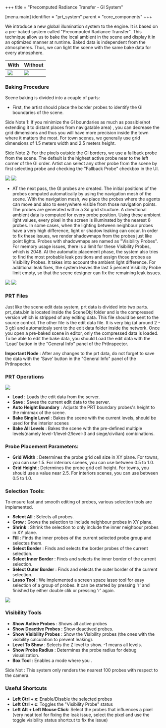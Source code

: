 +++
title = "Precomputed Radiance Transfer - GI System"

[menu.main]
identifier = "prt_system"
parent = "core_components"
+++

We introduce a new global illumination system to the engine. It is based on a pre-baked system called "Precomputed Radiance Transfer". This technique allow us to bake the local ambient in the scene and display it in an optimized manner at runtime. Baked data is independent from the atmospheres. Thus, we can light the scene with the same bake data for every atmosphere.

| With | Without |
| ------ | ------------ |
| ![](/img/prt_system/prt_ss_gi.png) | ![](/img/prt_system/prt_ss_sky_access.png) |

### Baking Procedure

Scene baking is divided into a couple of parts:

- First, the artist should place the border probes to identify the GI boundaries of the scene. 

Side Note 1: If you minimize the GI boundaries as much as possible(not extending it to distant places from navigatable area) , you can decrease the grid dimensions and thus you will have more precision inside the town where it matters the most. For town scenes, we generally use grid dimensions of 1.5 meters width and 2.5 meters height. 

Side Note 2: For the pixels outside the GI borders, we use a fallback probe from the scene. The default is the highest active probe near to the left corner of the GI order. Artist can select any other probe from the scene by first selecting probe and checking the "Fallback Probe" checkbox in the UI.

![](/img/prt_system/grid1.png) ![](/img/prt_system/grid2.png)

- AT the next pass, the GI probes are created. The initial positions of the probes computed automatically by using the navigation mesh of the scene. With the navigation mesh, we place the probes where the agents can move and also to everywhere visible from those navigation points. The probes are generated within a 3d grid structure. A directional ambient data is computed for every probe position. Using these ambient light values, every pixel in the screen is illuminated by the nearest 8 probes. In some cases, when the lighting between neighbour probes have a very high difference, light or shadow leaking can occur. In order to fix these issues, we render shadowmaps from the probes just like point lights. Probes with shadowmaps are named as "Visibility Probes". For memory usage issues, there is a limit for these Visibility Probes, which is 2048. At the automatic placement phase, the system also tries to find the most probable leak positions and assign those probes as Visibility Probes. It takes into account the ambient light difference. For additional leak fixes, the system leaves the last 5 percent Visibility Probe limit empty, so that the scene designer can fix the remaining leak issues.

![](/img/prt_system/prt_probes.png)
![](/img/prt_system/diffuse_ambient.png)

### PRT Files

Just like the scene edit data system, prt data is divided into two parts. prt_data.bin is located inside the SceneObj folder and is the compressed version which is stripped of any editing data. This file should be sent to the source control. The other file is the edit data file. It is very big (at around 2 - 3 gb) and automaticaly sent to the edit data folder inside the network. Once you open a pre-baked scene in editor, only the compressed data is loaded. To be able to edit the bake data, you should Load the edit data with the 'Load' button in the "General Info" panel of the PrtInspector.

**Important Node** : After any changes to the prt data, do not forget to save the data with the 'Save' button in the "General Info" panel of the PrtInspector.

### PRT Operations

![](/img/prt_system/gi_operations_tab.png)

- **Load** :  Loads the edit data from the server.
- **Save** :  Saves the current edit data to the server.
- **Auto Height Boundary** :  Adjusts the PRT boundary probes's height to the min/max of the scene.
- **Bake Single Level** :  Bakes the scene with the current levels, should be used for the interior scenes
- **Bake All Levels** :  Bakes the scene with the pre-defined multiple levels(namely level-1/level-2/level-3 and siege/civilian) combinations. 


### Probe Placement Parameters:
- **Grid Width** : Determines the probe grid cell size in XY plane. For towns, you can use 1.5. For interiors scenes, you can use between 0.5 to 1.0.
- **Grid Height** : Determines the probe grid cell height. For towns, you should use a value near 2.5. For interiors scenes, you can use between 0.5 to 1.0.
	 
### Selection Tools:
To ensure fast and smooth editing of probes, various selection tools are implemented.

- **Select All** :  Selects all probes.
- **Grow** : Grows the selection to include neighbour probes in XY plane. 
- **Shrink** : Shrink the selection to only include the inner neighbour probes in XY plane.
- **Fill** : Finds the inner probes of the current selected probe group and selectes them.
- **Select Border** : Finds and selects the border probes of the current selection.
- **Select Inner Border** : Finds and selects the inner border of the current selection.
- **Select Outer Border** : Finds and selects the outer border of the current selection.
- **Lasso Tool** : We implemented a screen space lasso tool for easy selection of a group of probes. It can be started by pressing 'r' and finished by either double clik or pressing 'r' again.

![](/img/prt_system/lasso.png)

### Visibility Tools

- **Show Active Probes** :  Shows all active probes
- **Show Deactive Probes** :  Show deactived probes.
- **Show Visibility Probes** :  Show the Visibility probes (the ones with the visibility calculation to prevent leaking).
- **Level To Show** :  Selects the Z level to show. -1 means all levels.
- **Show Probe Radius** :  Determines the probe radius for debug visualization.
- **Box Tool** :  Enables a mode where you .

Side Not : This system only renders the nearest 100 probes with respect to the camera.

### Useful Shortcuts

- **Left Ctrl + x**: Enable/Disable the selected probes
- **Left Ctrl + c**: Toggles the "Visibility Probe" status
- **Left Alt + Left Mouse Click**: Select the probes that influences a pixel
(very neat tool for fixing the leak issue, select the pixel and use the toggle visibility status shortcut to fix the issue) 



